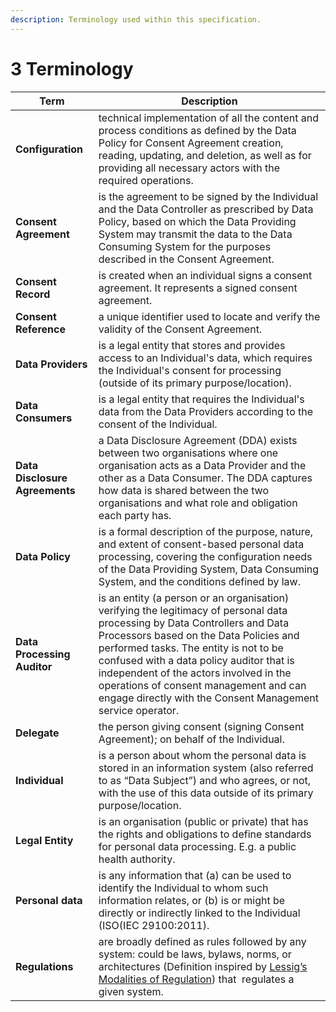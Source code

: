 ```yaml
---
description: Terminology used within this specification.
---
```


# 3 Terminology



| **Term**                       | **Description**                                                                                                                                                                                                                                                                                                                                                                                              |
| ------------------------------ | ------------------------------------------------------------------------------------------------------------------------------------------------------------------------------------------------------------------------------------------------------------------------------------------------------------------------------------------------------------------------------------------------------------ |
| **Configuration**              | technical implementation of all the content and process conditions as defined by the Data Policy for Consent Agreement creation, reading, updating, and deletion, as well as for providing all necessary actors with the required operations.                                                                                                                                                                |
| **Consent Agreement**          | is the agreement to be signed by the Individual and the Data Controller as prescribed by Data Policy, based on which the Data Providing System may transmit the data to the Data Consuming System for the purposes described in the Consent Agreement.                                                                                                                                                       |
| **Consent Record**             | is created when an individual signs a consent agreement. It represents a signed consent agreement.                                                                                                                                                                                                                                                                                                           |
| **Consent Reference**          | a unique identifier used to locate and verify the validity of the Consent Agreement.                                                                                                                                                                                                                                                                                                                         |
| **Data Providers**             | is a legal entity that stores and provides access to an Individual's data, which requires the Individual's consent for processing (outside of its primary purpose/location).                                                                                                                                                                                                                                 |
| **Data Consumers**             | is a legal entity that requires the Individual's data from the Data Providers according to the consent of the Individual.                                                                                                                                                                                                                                                                                    |
| **Data Disclosure Agreements** | a Data Disclosure Agreement (DDA) exists between two organisations where one organisation acts as a Data Provider and the other as a Data Consumer. The DDA captures how data is shared between the two organisations and what role and obligation each party has.                                                                                                                                           |
| **Data Policy**                | is a formal description of the purpose, nature, and extent of consent-based personal data processing, covering the configuration needs of the Data Providing System, Data Consuming System, and the conditions defined by law.                                                                                                                                                                               |
| **Data Processing Auditor**    | is an entity (a person or an organisation) verifying the legitimacy of personal data processing by Data Controllers and Data Processors based on the Data Policies and performed tasks. The entity is not to be confused with a data policy auditor that is independent of the actors involved in the operations of consent management and can engage directly with the Consent Management service operator. |
| **Delegate**                   | the person giving consent (signing Consent Agreement); on behalf of the Individual.                                                                                                                                                                                                                                                                                                                          |
| **Individual**                 | is a person about whom the personal data is stored in an information system (also referred to as “Data Subject”) and who agrees, or not, with the use of this data outside of its primary purpose/location.                                                                                                                                                                                                  |
| **Legal Entity**               | is an organisation (public or private) ​that has the rights and obligations to define standards for personal data processing. E.g. a public health authority.                                                                                                                                                                                                                                                |
| **Personal data**              | is any information that (a) can be used to identify the Individual to whom such information relates, or (b) is or might be directly or indirectly linked to the Individual (ISO(IEC 29100:2011).                                                                                                                                                                                                             |
| **Regulations**                | are broadly defined as rules followed by any system: could be laws, bylaws, ​norms, or architectures (Definition inspired by [Lessig’s Modalities of Regulation](https://lessig.org/images/resources/1999-Code.pdf)) that ​ regulates a given system.                                                                                                                                                        |
